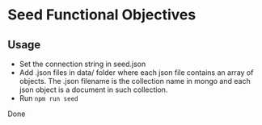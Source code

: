 # Seed Functional Objectives

## Usage
- Set the connection string in seed.json
- Add .json files in data/ folder where each json file contains an array of objects. The .json filename is the collection name in mongo and each json object is a document in such collection.
- Run `npm run seed`

Done

